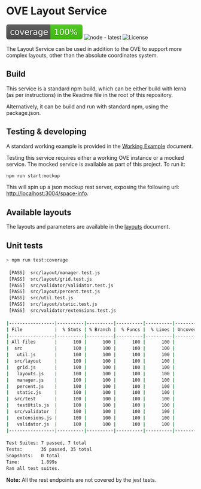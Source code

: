 # OVE Layout Service

![Jest coverage](docs/img/badge-lines.svg) ![node - latest](https://img.shields.io/node/v/@stdlib/stdlib/latest.svg) ![License](https://img.shields.io/badge/license-MIT-brightgreen.svg)

The Layout Service can be used in addition to the OVE to support more complex layouts,
other than the absolute coordinates system.

## Build

This service is a standard npm build, which can be either build with lerna (as per instructions)
in the Readme file in the root of this repository.

Alternatively, it can be build and run with standard npm, using the package.json.

## Testing & developing

A standard working example is provided in the [Working Example](docs/WORKING_EXAMPLE.md) document.

Testing this service requires either a working OVE instance or a mocked service. The mocked service
is available as part of this project. To run it:

```bash
npm run start:mockup
```

This will spin up a json mockup rest server, exposing the following url: [http://localhost:3004/space-info](http://localhost:3004/space-info).

## Available layouts

The layouts and parameters are available in the [layouts](docs/LAYOUTS.md) document.

## Unit tests

```bash
> npm run test:coverage
 
 [PASS]  src/layout/manager.test.js
 [PASS]  src/layout/grid.test.js
 [PASS]  src/validator/validator.test.js
 [PASS]  src/layout/percent.test.js
 [PASS]  src/util.test.js
 [PASS]  src/layout/static.test.js
 [PASS]  src/validator/extensions.test.js
 
|-----------------|----------|----------|----------|----------|-------------------|
| File            |  % Stmts | % Branch |  % Funcs |  % Lines | Uncovered Line #s |
|-----------------|----------|----------|----------|----------|-------------------|
| All files       |      100 |      100 |      100 |      100 |                   |
|  src            |      100 |      100 |      100 |      100 |                   |
|   util.js       |      100 |      100 |      100 |      100 |                   |
|  src/layout     |      100 |      100 |      100 |      100 |                   |
|   grid.js       |      100 |      100 |      100 |      100 |                   |
|   layouts.js    |      100 |      100 |      100 |      100 |                   |
|   manager.js    |      100 |      100 |      100 |      100 |                   |
|   percent.js    |      100 |      100 |      100 |      100 |                   |
|   static.js     |      100 |      100 |      100 |      100 |                   |
|  src/test       |      100 |      100 |      100 |      100 |                   |
|   testUtils.js  |      100 |      100 |      100 |      100 |                   |
|  src/validator  |      100 |      100 |      100 |      100 |                   |
|   extensions.js |      100 |      100 |      100 |      100 |                   |
|   validator.js  |      100 |      100 |      100 |      100 |                   |
|-----------------|----------|----------|----------|----------|-------------------|

Test Suites: 7 passed, 7 total
Tests:       35 passed, 35 total
Snapshots:   0 total
Time:        1.899s
Ran all test suites.
```

**Note:** All the rest endpoints are not covered by the jest tests.
